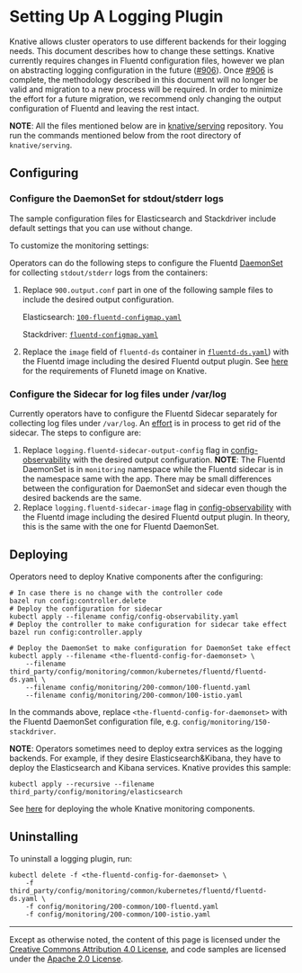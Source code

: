 # Setting Up A Logging Plugin

Knative allows cluster operators to use different backends for their logging
needs. This document describes how to change these settings. Knative currently
requires changes in Fluentd configuration files, however we plan on abstracting
logging configuration in the future
([#906](https://github.com/knative/serving/issues/906)). Once
[#906](https://github.com/knative/serving/issues/906) is complete, the
methodology described in this document will no longer be valid and migration to
a new process will be required. In order to minimize the effort for a future
migration, we recommend only changing the output configuration of Fluentd and
leaving the rest intact.

**NOTE**: All the files mentioned below are in
[knative/serving](https://github.com/knative/serving) repository. You run the
commands mentioned below from the root directory of `knative/serving`.

## Configuring

### Configure the DaemonSet for stdout/stderr logs

The sample configuration files for Elasticsearch and Stackdriver include default
settings that you can use without change.

To customize the monitoring settings:

Operators can do the following steps to configure the Fluentd
[DaemonSet](https://kubernetes.io/docs/concepts/workloads/controllers/daemonset/)
for collecting `stdout/stderr` logs from the containers:

1. Replace `900.output.conf` part in one of the following sample files to
   include the desired output configuration.

   Elasticsearch: [`100-fluentd-configmap.yaml`](https://github.com/knative/serving/blob/master/config/monitoring/150-elasticsearch/100-fluentd-configmap.yaml)

   Stackdriver: [`fluentd-configmap.yaml`](https://github.com/knative/serving/blob/master/config/monitoring/150-stackdriver/fluentd-configmap.yaml)

2. Replace the `image` field of `fluentd-ds` container
   in [`fluentd-ds.yaml`](https://github.com/knative/serving/blob/master/third_party/config/monitoring/common/kubernetes/fluentd/fluentd-ds.yaml))
   with the Fluentd image including the desired Fluentd output plugin.
   See [here](image/fluentd/README.md) for the requirements of Flunetd image
   on Knative.

### Configure the Sidecar for log files under /var/log

Currently operators have to configure the Fluentd Sidecar separately for
collecting log files under `/var/log`. An
[effort](https://github.com/knative/serving/issues/818)
is in process to get rid of the sidecar. The steps to configure are:

1. Replace `logging.fluentd-sidecar-output-config` flag in
   [config-observability](https://github.com/knative/serving/blob/master/config/config-observability.yaml)  with the
   desired output configuration. **NOTE**: The Fluentd DaemonSet is in
   `monitoring` namespace while the Fluentd sidecar is in the namespace same with
   the app. There may be small differences between the configuration for DaemonSet
   and sidecar even though the desired backends are the same.
1. Replace `logging.fluentd-sidecar-image` flag in
   [config-observability](https://github.com/knative/serving/blob/master/config/config-observability.yaml)
   with the Fluentd image including the desired Fluentd output plugin. In theory,
   this is the same with the one for Fluentd DaemonSet.

## Deploying

Operators need to deploy Knative components after the configuring:

```shell
# In case there is no change with the controller code
bazel run config:controller.delete
# Deploy the configuration for sidecar
kubectl apply --filename config/config-observability.yaml
# Deploy the controller to make configuration for sidecar take effect
bazel run config:controller.apply

# Deploy the DaemonSet to make configuration for DaemonSet take effect
kubectl apply --filename <the-fluentd-config-for-daemonset> \
    --filename third_party/config/monitoring/common/kubernetes/fluentd/fluentd-ds.yaml \
    --filename config/monitoring/200-common/100-fluentd.yaml
    --filename config/monitoring/200-common/100-istio.yaml
```

In the commands above, replace `<the-fluentd-config-for-daemonset>` with the
Fluentd DaemonSet configuration file, e.g. `config/monitoring/150-stackdriver`.

**NOTE**: Operators sometimes need to deploy extra services as the logging
backends. For example, if they desire Elasticsearch&Kibana, they have to deploy
the Elasticsearch and Kibana services. Knative provides this sample:

```shell
kubectl apply --recursive --filename third_party/config/monitoring/elasticsearch
```

See [here](/serving/installing-logging-metrics-traces.md) for deploying the whole Knative
monitoring components.

## Uninstalling

To uninstall a logging plugin, run:

```shell
kubectl delete -f <the-fluentd-config-for-daemonset> \
    -f third_party/config/monitoring/common/kubernetes/fluentd/fluentd-ds.yaml \
    -f config/monitoring/200-common/100-fluentd.yaml
    -f config/monitoring/200-common/100-istio.yaml
```

---

Except as otherwise noted, the content of this page is licensed under the
[Creative Commons Attribution 4.0 License](https://creativecommons.org/licenses/by/4.0/),
and code samples are licensed under the
[Apache 2.0 License](https://www.apache.org/licenses/LICENSE-2.0).
